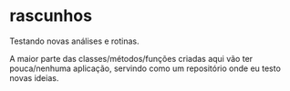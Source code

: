 # rascunhos
Testando novas análises e rotinas.


A maior parte das classes/métodos/funções criadas aqui vão ter pouca/nenhuma aplicação, servindo como um repositório onde eu testo novas ideias.

